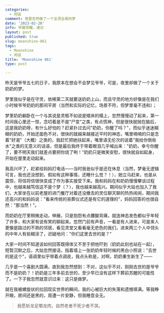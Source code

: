 ```yaml
---
categories:
  - 闲话
comment: 夜里忽然做了一个全须全尾的梦
date: '2023-02-20'
info: 早晨惊醒，速记
layout: post
published: true
slug: moonshine-061
tags:
  - Moonshine
  - 闲话
title: 'Moonshine 061'
type: post

---
```



昨天是爷爷五七的日子，我原本在想会不会梦见爷爷，可是，夜里却做了一个关于奶奶的梦。

梦里我似乎是在守灵，依稀第二天就要送奶奶上山，而且守灵的地方好像是在我们小时候爷爷奶奶的那间平房（当然和实际的记忆，场景不符，但梦里毫不违和）；

梦里奶奶躺卧在一个与其说是灵柩不如说是矮床的榻上，忽然慢慢动了起来，第一时间我心里还一惊，念叨着是不是"尸变"之类，有点慌神，但是很快就抛在脑后，这是我奶奶呀，有什么好怕的？赶紧扑过去问"奶奶，你醒了吗？"，而似乎迷迷糊糊的奶奶，开始还面色不对，很快的就越来越接近平时的神态，嘴里喃喃的只是念着"好渴"（大概）之类的，我赶忙把她扶起来，嘴里语无伦次的说着"我给你倒些水"之类的无意义的话语，但是最后我终于带着眼泪几乎喊出来："奶奶，幸亏你醒了，要不明天我们就差点要把你烧了咧！"奶奶只是微笑安慰，很快就自如起身，开始在屋里走动起来。

我高兴坏了，赶紧给妈妈打电话——当时我爸似乎是还在休息（当然，梦毫无逻辑可言，我也还没想到，假如有这种事情，还睡什么觉？！），她立马赶来，也是从震惊，将信将信很快变成了作为事实接受下来。我和妈妈在和奶奶慢慢攀谈过程中，也越来越笃信这不是个梦（？），我也越来越高兴。期间似乎大姑也加入了我们，大家坐在以前老屋的进门餐厅对着还没撤去的灵位聊天聊的热热闹闹，期间我还高兴的和妈妈说："看来传统的丧葬仪式还是有它的道理的"，妈妈回答的也很自然："那当然！"。

而奶奶在厅里稍微走动，伸展，只是抱怨有点腰酸背痛，就连神态发色都似乎年轻了许多，和大家有说有笑的聊起来。忽然门前有声音，一看是有人进来，可是来人更像是路过的不熟的邻居，看见灵堂又看看毫无悲色的我们，进来两三个人中领头的中年人有些糊涂了，迟疑地问："你们这里去世的是？"

大家一时间不知道该如何回答既得体又不至于把他吓到（奶奶此刻也站在一起），短暂沉默之后，大姑忽然接话，指着墙上一张奶奶年轻时候的黑白小照说："去世的是这个"，语调里似乎带着点调皮，我点头称是，对啊，奶奶重生新生了——

几乎是一个喜剧大圆满，直到我忽然想到：不对，这似乎不对，刚刚去世的是爷爷而不是奶奶？！奶奶是三年多前去世的，至少早已没有这样下葬前苏醒的可能性了。一下子我忽然就意识过来：这只是做梦。

就在我被螺旋状的拉回现实世界的瞬间，我的心被巨大的失落和遗憾填满。等我睁开眼，房间还是黑的，周遭一片安静，但我睡意全无。

> 我愿斩龙足嚼龙肉，自然老者不死少者不哭。

